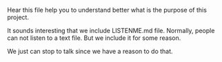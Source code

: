 Hear this file help you to understand better what is the purpose of this project.

It sounds interesting that we include LISTENME.md file. Normally, people can not listen to a text file. But we include it for some reason.

We just can stop to talk since we have a reason to do that.
